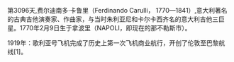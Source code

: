 第3096天,费尔迪南多·卡鲁里（Ferdinando Carulli， 1770—1841）,意大利著名的古典吉他演奏家、作曲家，与当时朱利亚尼和卡尔卡西齐名的意大利吉他三巨星。1770年2月9日生于拿波里（NAPOLI，即现在的那不勒斯市）。

1919年：歌利亚号飞机完成了历史上第一次飞机商业航行，开创了伦敦至巴黎航线[1]。